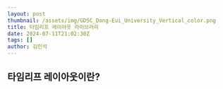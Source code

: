 ```yaml
---
layout: post
thumbnail: /assets/img/GDSC_Dong-Eui_University_Vertical_color.png
title: 타임리프 레이아웃 라이브러리
date: 2024-07-11T21:02:30Z
tags: []
author: 김민석
---
```


## 타임리프 레이아웃이란?
